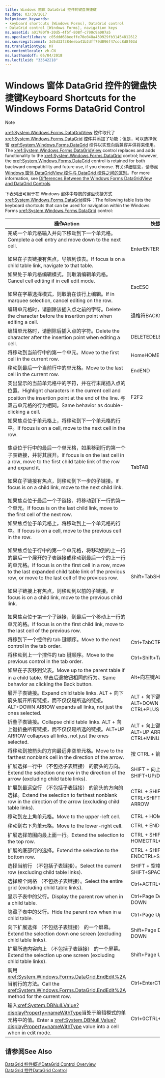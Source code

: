 ```yaml
---
title: Windows 窗体 DataGrid 控件的键盘快捷键
ms.date: 03/30/2017
helpviewer_keywords:
- keyboard shortcuts [Windows Forms], DataGrid control
- DataGrid control [Windows Forms], navigation keys
ms.assetid: a01780f9-20d5-4f5f-808f-c790c9a007a5
ms.openlocfilehash: c05ddd68beeffe70e048a439929fb31454812612
ms.sourcegitcommit: 3d5d33f384eeba41b2dff79d096f47ccc8d8f03d
ms.translationtype: MT
ms.contentlocale: zh-CN
ms.lasthandoff: 05/04/2018
ms.locfileid: "33542218"
---
```

# <a name="keyboard-shortcuts-for-the-windows-forms-datagrid-control"></a><span data-ttu-id="85590-102">Windows 窗体 DataGrid 控件的键盘快捷键</span><span class="sxs-lookup"><span data-stu-id="85590-102">Keyboard Shortcuts for the Windows Forms DataGrid Control</span></span>
> [!NOTE]
>  <span data-ttu-id="85590-103"><xref:System.Windows.Forms.DataGridView> 控件取代了 <xref:System.Windows.Forms.DataGrid> 控件并添加了功能；但是，可以选择保留 <xref:System.Windows.Forms.DataGrid> 控件以实现向后兼容并供将来使用。</span><span class="sxs-lookup"><span data-stu-id="85590-103">The <xref:System.Windows.Forms.DataGridView> control replaces and adds functionality to the <xref:System.Windows.Forms.DataGrid> control; however, the <xref:System.Windows.Forms.DataGrid> control is retained for both backward compatibility and future use, if you choose.</span></span> <span data-ttu-id="85590-104">有关详细信息，请参阅 [Windows 窗体 DataGridView 控件与 DataGrid 控件之间的区别](../../../../docs/framework/winforms/controls/differences-between-the-windows-forms-datagridview-and-datagrid-controls.md)。</span><span class="sxs-lookup"><span data-stu-id="85590-104">For more information, see [Differences Between the Windows Forms DataGridView and DataGrid Controls](../../../../docs/framework/winforms/controls/differences-between-the-windows-forms-datagridview-and-datagrid-controls.md).</span></span>  
  
 <span data-ttu-id="85590-105">下表列出可用于在 Windows 窗体中导航的键盘快捷方式<xref:System.Windows.Forms.DataGrid>控件：</span><span class="sxs-lookup"><span data-stu-id="85590-105">The following table lists the keyboard shortcuts that can be used for navigation within the Windows Forms <xref:System.Windows.Forms.DataGrid> control:</span></span>  
  
|<span data-ttu-id="85590-106">操作</span><span class="sxs-lookup"><span data-stu-id="85590-106">Action</span></span>|<span data-ttu-id="85590-107">快捷键</span><span class="sxs-lookup"><span data-stu-id="85590-107">Shortcut</span></span>|  
|------------|--------------|  
|<span data-ttu-id="85590-108">完成一个单元格输入并向下移动到下一个单元格。</span><span class="sxs-lookup"><span data-stu-id="85590-108">Complete a cell entry and move down to the next cell.</span></span><br /><br /> <span data-ttu-id="85590-109">如果在子表链接有焦点，导航到该表。</span><span class="sxs-lookup"><span data-stu-id="85590-109">If focus is on a child table link, navigate to that table.</span></span>|<span data-ttu-id="85590-110">Enter</span><span class="sxs-lookup"><span data-stu-id="85590-110">ENTER</span></span>|  
|<span data-ttu-id="85590-111">如果处于单元格编辑模式，则取消编辑单元格。</span><span class="sxs-lookup"><span data-stu-id="85590-111">Cancel cell editing if in cell edit mode.</span></span><br /><br /> <span data-ttu-id="85590-112">如果在字幕选择模式，则取消在该行上编辑。</span><span class="sxs-lookup"><span data-stu-id="85590-112">If in marquee selection, cancel editing on the row.</span></span>|<span data-ttu-id="85590-113">Esc</span><span class="sxs-lookup"><span data-stu-id="85590-113">ESC</span></span>|  
|<span data-ttu-id="85590-114">编辑单元格时，请删除该插入点之前的字符。</span><span class="sxs-lookup"><span data-stu-id="85590-114">Delete the character before the insertion point when editing a cell.</span></span>|<span data-ttu-id="85590-115">退格符</span><span class="sxs-lookup"><span data-stu-id="85590-115">BACKSPACE</span></span>|  
|<span data-ttu-id="85590-116">编辑单元格时，请删除后插入点的字符。</span><span class="sxs-lookup"><span data-stu-id="85590-116">Delete the character after the insertion point when editing a cell.</span></span>|<span data-ttu-id="85590-117">DELETE</span><span class="sxs-lookup"><span data-stu-id="85590-117">DELETE</span></span>|  
|<span data-ttu-id="85590-118">将移动到当前行中的第一个单元。</span><span class="sxs-lookup"><span data-stu-id="85590-118">Move to the first cell in the current row.</span></span>|<span data-ttu-id="85590-119">Home</span><span class="sxs-lookup"><span data-stu-id="85590-119">HOME</span></span>|  
|<span data-ttu-id="85590-120">移动到最后一个当前行中的单元格。</span><span class="sxs-lookup"><span data-stu-id="85590-120">Move to the last cell in the current row.</span></span>|<span data-ttu-id="85590-121">End</span><span class="sxs-lookup"><span data-stu-id="85590-121">END</span></span>|  
|<span data-ttu-id="85590-122">突出显示的当前单元格中的字符，并在行末尾插入点的位置。</span><span class="sxs-lookup"><span data-stu-id="85590-122">Highlight characters in the current cell and position the insertion point at the end of the line.</span></span> <span data-ttu-id="85590-123">与双击单元格的行为相同。</span><span class="sxs-lookup"><span data-stu-id="85590-123">Same behavior as double-clicking a cell.</span></span>|<span data-ttu-id="85590-124">F2</span><span class="sxs-lookup"><span data-stu-id="85590-124">F2</span></span>|  
|<span data-ttu-id="85590-125">如果焦点位于单元格上，将移动到下一个单元格的行中。</span><span class="sxs-lookup"><span data-stu-id="85590-125">If focus is on a cell, move to the next cell in the row.</span></span><br /><br /> <span data-ttu-id="85590-126">焦点位于行中的最后一个单元格，如果移到行的第一个子表链接，并将其展开。</span><span class="sxs-lookup"><span data-stu-id="85590-126">If focus is on the last cell in a row, move to the first child table link of the row and expand it.</span></span><br /><br /> <span data-ttu-id="85590-127">如果在子链接有焦点，则移动到下一步的子链接。</span><span class="sxs-lookup"><span data-stu-id="85590-127">If focus is on a child link, move to the next child link.</span></span><br /><br /> <span data-ttu-id="85590-128">如果焦点位于最后一个子链接，将移动到下一行的第一个单元。</span><span class="sxs-lookup"><span data-stu-id="85590-128">If focus is on the last child link, move to the first cell of the next row.</span></span>|<span data-ttu-id="85590-129">Tab</span><span class="sxs-lookup"><span data-stu-id="85590-129">TAB</span></span>|  
|<span data-ttu-id="85590-130">如果焦点位于单元格上，将移动到上一个单元格的行中。</span><span class="sxs-lookup"><span data-stu-id="85590-130">If focus is on a cell, move to the previous cell in the row.</span></span><br /><br /> <span data-ttu-id="85590-131">如果焦点位于行中的第一个单元格，将移动到的上一行的最后一个展开的子表链接或移动到最后一个的上一行的单元格。</span><span class="sxs-lookup"><span data-stu-id="85590-131">If focus is on the first cell in a row, move to the last expanded child table link of the previous row, or move to the last cell of the previous row.</span></span><br /><br /> <span data-ttu-id="85590-132">如果子链接上有焦点，则移动到以前的子链接。</span><span class="sxs-lookup"><span data-stu-id="85590-132">If focus is on a child link, move to the previous child link.</span></span><br /><br /> <span data-ttu-id="85590-133">如果焦点位于第一个子链接，到最后一个移动上一行的单元的格。</span><span class="sxs-lookup"><span data-stu-id="85590-133">If focus is on the first child link, move to the last cell of the previous row.</span></span>|<span data-ttu-id="85590-134">Shift+Tab</span><span class="sxs-lookup"><span data-stu-id="85590-134">SHIFT+TAB</span></span>|  
|<span data-ttu-id="85590-135">将移到下一个控件的 tab 键顺序。</span><span class="sxs-lookup"><span data-stu-id="85590-135">Move to the next control in the tab order.</span></span>|<span data-ttu-id="85590-136">Ctrl+Tab</span><span class="sxs-lookup"><span data-stu-id="85590-136">CTRL+TAB</span></span>|  
|<span data-ttu-id="85590-137">将移动到上一个控件的 tab 键顺序。</span><span class="sxs-lookup"><span data-stu-id="85590-137">Move to the previous control in the tab order.</span></span>|<span data-ttu-id="85590-138">Ctrl+Shift+Tab</span><span class="sxs-lookup"><span data-stu-id="85590-138">CTRL+SHIFT+TAB</span></span>|  
|<span data-ttu-id="85590-139">如果在子表移到父表。</span><span class="sxs-lookup"><span data-stu-id="85590-139">Move up to the parent table if in a child table.</span></span> <span data-ttu-id="85590-140">单击后退按钮相同的行为。</span><span class="sxs-lookup"><span data-stu-id="85590-140">Same behavior as clicking the Back button.</span></span>|<span data-ttu-id="85590-141">Alt+向左键</span><span class="sxs-lookup"><span data-stu-id="85590-141">ALT+LEFT ARROW</span></span>|  
|<span data-ttu-id="85590-142">展开子表链接。</span><span class="sxs-lookup"><span data-stu-id="85590-142">Expand child table links.</span></span> <span data-ttu-id="85590-143">ALT + 向下箭头展开所有链接，而不仅仅是所选的链接。</span><span class="sxs-lookup"><span data-stu-id="85590-143">ALT+DOWN ARROW expands all links, not just the ones selected.</span></span>|<span data-ttu-id="85590-144">ALT + 向下键或 CTRL + 加号</span><span class="sxs-lookup"><span data-stu-id="85590-144">ALT+DOWN ARROW or CTRL+PLUS SIGN</span></span>|  
|<span data-ttu-id="85590-145">折叠子表链接。</span><span class="sxs-lookup"><span data-stu-id="85590-145">Collapse child table links.</span></span> <span data-ttu-id="85590-146">ALT + 向上键折叠所有链接，而不仅仅是所选的链接。</span><span class="sxs-lookup"><span data-stu-id="85590-146">ALT+UP ARROW collapses all links, not just the ones selected.</span></span>|<span data-ttu-id="85590-147">ALT + 向上键或 CTRL + 减号</span><span class="sxs-lookup"><span data-stu-id="85590-147">ALT+UP ARROW or CTRL+MINUS SIGN</span></span>|  
|<span data-ttu-id="85590-148">将移动到按箭头的方向最远非空单元格。</span><span class="sxs-lookup"><span data-stu-id="85590-148">Move to the farthest nonblank cell in the direction of the arrow.</span></span>|<span data-ttu-id="85590-149">按 CTRL + 箭头</span><span class="sxs-lookup"><span data-stu-id="85590-149">CTRL+ARROW</span></span>|  
|<span data-ttu-id="85590-150">扩展选择一行中 （不包括子表链接） 的箭头的方向。</span><span class="sxs-lookup"><span data-stu-id="85590-150">Extend the selection one row in the direction of the arrow (excluding child table links).</span></span>|<span data-ttu-id="85590-151">SHIFT + 向上/向下键</span><span class="sxs-lookup"><span data-stu-id="85590-151">SHIFT+UP/DOWN ARROW</span></span>|  
|<span data-ttu-id="85590-152">扩展到最远空行 （不包括子表链接） 的箭头的方向的选择。</span><span class="sxs-lookup"><span data-stu-id="85590-152">Extend the selection to farthest nonblank row in the direction of the arrow (excluding child table links).</span></span>|<span data-ttu-id="85590-153">CTRL + SHIFT + 向上/向下键</span><span class="sxs-lookup"><span data-stu-id="85590-153">CTRL+SHIFT+ UP/DOWN ARROW</span></span>|  
|<span data-ttu-id="85590-154">移动到左上角单元格。</span><span class="sxs-lookup"><span data-stu-id="85590-154">Move to the upper-left cell.</span></span>|<span data-ttu-id="85590-155">CTRL + HOME</span><span class="sxs-lookup"><span data-stu-id="85590-155">CTRL+HOME</span></span>|  
|<span data-ttu-id="85590-156">移动到右下角单元格。</span><span class="sxs-lookup"><span data-stu-id="85590-156">Move to the lower-right cell.</span></span>|<span data-ttu-id="85590-157">CTRL + END</span><span class="sxs-lookup"><span data-stu-id="85590-157">CTRL+END</span></span>|  
|<span data-ttu-id="85590-158">扩展选择范围向最上面一行。</span><span class="sxs-lookup"><span data-stu-id="85590-158">Extend the selection to the top row.</span></span>|<span data-ttu-id="85590-159">CTRL + SHIFT + HOME</span><span class="sxs-lookup"><span data-stu-id="85590-159">CTRL+SHIFT+HOME</span></span>|  
|<span data-ttu-id="85590-160">扩展的底部行的选择。</span><span class="sxs-lookup"><span data-stu-id="85590-160">Extend the selection to the bottom row.</span></span>|<span data-ttu-id="85590-161">CTRL + SHIFT + END</span><span class="sxs-lookup"><span data-stu-id="85590-161">CTRL+SHIFT+END</span></span>|  
|<span data-ttu-id="85590-162">选择当前行 （不包括子表链接）。</span><span class="sxs-lookup"><span data-stu-id="85590-162">Select the current row (excluding child table links).</span></span>|<span data-ttu-id="85590-163">SHIFT + 空格键</span><span class="sxs-lookup"><span data-stu-id="85590-163">SHIFT+SPACEBAR</span></span>|  
|<span data-ttu-id="85590-164">选择整个网格 （不包括子表链接）。</span><span class="sxs-lookup"><span data-stu-id="85590-164">Select the entire grid (excluding child table links).</span></span>|<span data-ttu-id="85590-165">Ctrl+A</span><span class="sxs-lookup"><span data-stu-id="85590-165">CTRL+A</span></span>|  
|<span data-ttu-id="85590-166">显示子表中的父行。</span><span class="sxs-lookup"><span data-stu-id="85590-166">Display the parent row when in a child table.</span></span>|<span data-ttu-id="85590-167">Ctrl+Page Down</span><span class="sxs-lookup"><span data-stu-id="85590-167">CTRL+PAGE DOWN</span></span>|  
|<span data-ttu-id="85590-168">隐藏子表中的父行。</span><span class="sxs-lookup"><span data-stu-id="85590-168">Hide the parent row when in a child table.</span></span>|<span data-ttu-id="85590-169">Ctrl+Page Up</span><span class="sxs-lookup"><span data-stu-id="85590-169">CTRL+PAGE UP</span></span>|  
|<span data-ttu-id="85590-170">向下扩展选择 （不包括子表链接） 的一个屏幕。</span><span class="sxs-lookup"><span data-stu-id="85590-170">Extend the selection down one screen (excluding child table links).</span></span>|<span data-ttu-id="85590-171">Shift+Page Down</span><span class="sxs-lookup"><span data-stu-id="85590-171">SHIFT+PAGE DOWN</span></span>|  
|<span data-ttu-id="85590-172">扩展所选内容向上 （不包括子表链接） 的一个屏幕。</span><span class="sxs-lookup"><span data-stu-id="85590-172">Extend the selection up one screen (excluding child table links).</span></span>|<span data-ttu-id="85590-173">Shift+Page Up</span><span class="sxs-lookup"><span data-stu-id="85590-173">SHIFT+PAGE UP</span></span>|  
|<span data-ttu-id="85590-174">调用<xref:System.Windows.Forms.DataGrid.EndEdit%2A>当前行的方法。</span><span class="sxs-lookup"><span data-stu-id="85590-174">Call the <xref:System.Windows.Forms.DataGrid.EndEdit%2A> method for the current row.</span></span>|<span data-ttu-id="85590-175">Ctrl+Enter</span><span class="sxs-lookup"><span data-stu-id="85590-175">CTRL+ENTER</span></span>|  
|<span data-ttu-id="85590-176">输入<xref:System.DBNull.Value?displayProperty=nameWithType>当处于编辑模式的单元格中的值。</span><span class="sxs-lookup"><span data-stu-id="85590-176">Enter a <xref:System.DBNull.Value?displayProperty=nameWithType> value into a cell when in edit mode.</span></span>|<span data-ttu-id="85590-177">Ctrl+0</span><span class="sxs-lookup"><span data-stu-id="85590-177">CTRL+0</span></span>|  
  
## <a name="see-also"></a><span data-ttu-id="85590-178">请参阅</span><span class="sxs-lookup"><span data-stu-id="85590-178">See Also</span></span>  
 [<span data-ttu-id="85590-179">DataGrid 控件概述</span><span class="sxs-lookup"><span data-stu-id="85590-179">DataGrid Control Overview</span></span>](../../../../docs/framework/winforms/controls/datagrid-control-overview-windows-forms.md)  
 [<span data-ttu-id="85590-180">DataGrid 控件</span><span class="sxs-lookup"><span data-stu-id="85590-180">DataGrid Control</span></span>](../../../../docs/framework/winforms/controls/datagrid-control-windows-forms.md)
